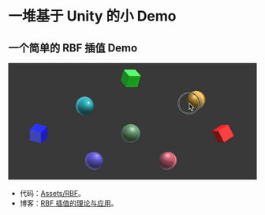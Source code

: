 # 一堆基于 Unity 的小 Demo

## 一个简单的 RBF 插值 Demo

![RBF Demo](./Resources/rbf_demo.gif)

- 代码：[Assets/RBF](https://github.com/ZhiruiLi/UnityDemoGlob/tree/master/Assets/RBF)。
- 博客：[RBF 插值的理论与应用](https://zhiruili.github.io/posts/rbf-interpolation/)。

